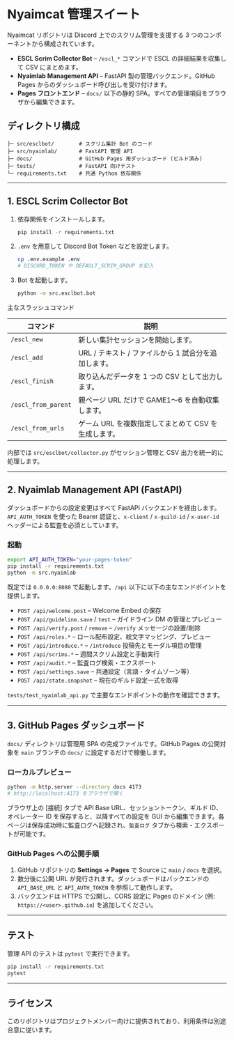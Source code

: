 # Nyaimcat 管理スイート

Nyaimcat リポジトリは Discord 上でのスクリム管理を支援する 3 つのコンポーネントから構成されています。

- **ESCL Scrim Collector Bot** – `/escl_*` コマンドで ESCL の詳細結果を収集して CSV にまとめます。
- **Nyaimlab Management API** – FastAPI 製の管理バックエンド。GitHub Pages からのダッシュボード呼び出しを受け付けます。
- **Pages フロントエンド** – `docs/` 以下の静的 SPA。すべての管理項目をブラウザから編集できます。

## ディレクトリ構成

```
├─ src/esclbot/        # スクリム集計 Bot のコード
├─ src/nyaimlab/       # FastAPI 管理 API
├─ docs/               # GitHub Pages 用ダッシュボード (ビルド済み)
├─ tests/              # FastAPI 向けテスト
└─ requirements.txt    # 共通 Python 依存関係
```

---

## 1. ESCL Scrim Collector Bot

1. 依存関係をインストールします。
   ```bash
   pip install -r requirements.txt
   ```

2. `.env` を用意して Discord Bot Token などを設定します。
   ```bash
   cp .env.example .env
   # DISCORD_TOKEN や DEFAULT_SCRIM_GROUP を記入
   ```

3. Bot を起動します。
   ```bash
   python -m src.esclbot.bot
   ```

主なスラッシュコマンド

| コマンド | 説明 |
| --- | --- |
| `/escl_new` | 新しい集計セッションを開始します。 |
| `/escl_add` | URL / テキスト / ファイルから 1 試合分を追加します。 |
| `/escl_finish` | 取り込んだデータを 1 つの CSV として出力します。 |
| `/escl_from_parent` | 親ページ URL だけで GAME1〜6 を自動収集します。 |
| `/escl_from_urls` | ゲーム URL を複数指定してまとめて CSV を生成します。 |

内部では `src/esclbot/collector.py` がセッション管理と CSV 出力を統一的に処理します。

---

## 2. Nyaimlab Management API (FastAPI)

ダッシュボードからの設定変更はすべて FastAPI バックエンドを経由します。`API_AUTH_TOKEN` を使った Bearer 認証と、`x-client` / `x-guild-id` / `x-user-id` ヘッダーによる監査を必須としています。

### 起動

```bash
export API_AUTH_TOKEN="your-pages-token"
pip install -r requirements.txt
python -m src.nyaimlab
```

既定では `0.0.0.0:8080` で起動します。`/api` 以下に以下の主なエンドポイントを提供します。

- `POST /api/welcome.post` – Welcome Embed の保存
- `POST /api/guideline.save` / `test` – ガイドライン DM の管理とプレビュー
- `POST /api/verify.post` / `remove` – `/verify` メッセージの設置/削除
- `POST /api/roles.*` – ロール配布設定、絵文字マッピング、プレビュー
- `POST /api/introduce.*` – `/introduce` 投稿先とモーダル項目の管理
- `POST /api/scrims.*` – 週間スクリム設定と手動実行
- `POST /api/audit.*` – 監査ログ検索・エクスポート
- `POST /api/settings.save` – 共通設定（言語・タイムゾーン等）
- `POST /api/state.snapshot` – 現在のギルド設定一式を取得

`tests/test_nyaimlab_api.py` で主要なエンドポイントの動作を確認できます。

---

## 3. GitHub Pages ダッシュボード

`docs/` ディレクトリは管理用 SPA の完成ファイルです。GitHub Pages の公開対象を `main` ブランチの `docs/` に設定するだけで稼働します。

### ローカルプレビュー

```bash
python -m http.server --directory docs 4173
# http://localhost:4173 をブラウザで開く
```

ブラウザ上の [接続] タブで API Base URL、セッショントークン、ギルド ID、オペレーター ID を保存すると、以降すべての設定を GUI から編集できます。各ページは保存成功時に監査ログへ記録され、`監査ログ` タブから検索・エクスポートが可能です。

### GitHub Pages への公開手順

1. GitHub リポジトリの **Settings → Pages** で Source に `main` / `docs` を選択。
2. 数分後に公開 URL が発行されます。ダッシュボードはバックエンドの `API_BASE_URL` と `API_AUTH_TOKEN` を参照して動作します。
3. バックエンドは HTTPS で公開し、CORS 設定に Pages のドメイン (例: `https://<user>.github.io`) を追加してください。

---

## テスト

管理 API のテストは `pytest` で実行できます。

```bash
pip install -r requirements.txt
pytest
```

---

## ライセンス

このリポジトリはプロジェクトメンバー向けに提供されており、利用条件は別途合意に従います。
